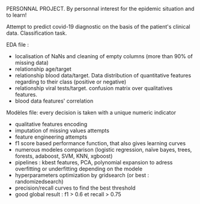 PERSONNAL PROJECT. 
By personnal interest for the epidemic situation and to learn!

Attempt to predict covid-19 diagnostic on the basis of the patient's clinical data. Classification task.  

EDA file :  
- localisation of NaNs and cleaning of empty columns (more than 90% of missing data)
- relationship age/target
- relationship blood data/target. Data distribution of quantitative features regarding to their class (positive or negative)
- relationship viral tests/target. confusion matrix over qualitatives features.
- blood data features' correlation

Modèles file: every decision is taken with a unique numeric indicator
- qualitative features encoding
- imputation of missing values attempts
- feature engineering attempts
- f1 score based performance function, that also gives learning curves
- numerous modeles comparison (logistic regression, naïve bayes, trees, forests, adaboost, SVM, KNN, xgboost)
- pipelines : kbest features, PCA, polynomial expansion to adress overfitting or underfitting depending on the modele
- hyperparameters optimization by gridsearch (or best : randomizedsearch)
- precision/recall curves to find the best threshold 
- good global result : f1 > 0.6 et recall > 0.75
